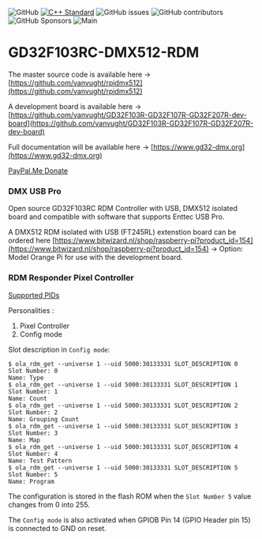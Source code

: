 ![GitHub](https://img.shields.io/github/license/vanvught/GD32F103RC-DMX512-RDM)
[![C++ Standard](https://img.shields.io/badge/C%2B%2B-11-blue.svg)](https://img.shields.io/badge/C%2B%2B-11%-blue.svg)
![GitHub issues](https://img.shields.io/github/issues-raw/vanvught/GD32F103RC-DMX512-RDM)
![GitHub contributors](https://img.shields.io/github/contributors/vanvught/GD32F103RC-DMX512-RDM)
![GitHub Sponsors](https://img.shields.io/github/sponsors/vanvught)
![Main](https://github.com/vanvught/GD32F103RC-DMX512-RDM/actions/workflows/c-cpp.yml/badge.svg?branch=main)

# GD32F103RC-DMX512-RDM
The master source code is available here -> [https://github.com/vanvught/rpidmx512](https://github.com/vanvught/rpidmx512)

A development board is available here -> [https://github.com/vanvught/GD32F103R-GD32F107R-GD32F207R-dev-board](https://github.com/vanvught/GD32F103R-GD32F107R-GD32F207R-dev-board)

Full documentation will be available here -> [https://www.gd32-dmx.org](https://www.gd32-dmx.org)

[PayPal.Me Donate](https://paypal.me/AvanVught?locale.x=nl_NL)

### DMX USB Pro
Open source GD32F103RC RDM Controller with USB, DMX512 isolated board and compatible with software that supports Enttec USB Pro.

A DMX512 RDM isolated with USB (FT245RL) extenstion board can be ordered here [https://www.bitwizard.nl/shop/raspberry-pi?product_id=154](https://www.bitwizard.nl/shop/raspberry-pi?product_id=154) -> Option: Model Orange Pi for use with the development board.

### RDM Responder Pixel Controller
[Supported PIDs](RDM.md)

Personalities :

1. Pixel Controller
2. Config mode

Slot description in `Config mode`:

	$ ola_rdm_get --universe 1 --uid 5000:30133331 SLOT_DESCRIPTION 0
	Slot Number: 0
	Name: Type
	$ ola_rdm_get --universe 1 --uid 5000:30133331 SLOT_DESCRIPTION 1
	Slot Number: 1
	Name: Count
	$ ola_rdm_get --universe 1 --uid 5000:30133331 SLOT_DESCRIPTION 2
	Slot Number: 2
	Name: Grouping Count
	$ ola_rdm_get --universe 1 --uid 5000:30133331 SLOT_DESCRIPTION 3
	Slot Number: 3
	Name: Map
	$ ola_rdm_get --universe 1 --uid 5000:30133331 SLOT_DESCRIPTION 4
	Slot Number: 4
	Name: Test Pattern
	$ ola_rdm_get --universe 1 --uid 5000:30133331 SLOT_DESCRIPTION 5
	Slot Number: 5
	Name: Program

The configuration is stored in the flash ROM when the `Slot Number 5` value changes from 0 into 255.

The `Config mode` is also activated when GPIOB Pin 14 (GPIO Header pin 15) is connected to GND on reset.